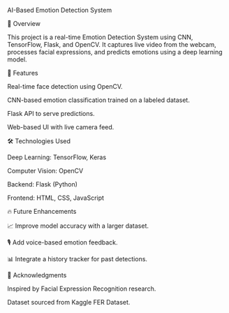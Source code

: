 AI-Based Emotion Detection System

📌 Overview

This project is a real-time Emotion Detection System using CNN, TensorFlow, Flask, and OpenCV. It captures live video from the webcam, processes facial expressions, and predicts emotions using a deep learning model.

🚀 Features

Real-time face detection using OpenCV.

CNN-based emotion classification trained on a labeled dataset.

Flask API to serve predictions.

Web-based UI with live camera feed.

🛠 Technologies Used

Deep Learning: TensorFlow, Keras

Computer Vision: OpenCV

Backend: Flask (Python)

Frontend: HTML, CSS, JavaScript

🔥 Future Enhancements

📈 Improve model accuracy with a larger dataset.

🎙️ Add voice-based emotion feedback.

📊 Integrate a history tracker for past detections.

🙌 Acknowledgments

Inspired by Facial Expression Recognition research.

Dataset sourced from Kaggle FER Dataset.
